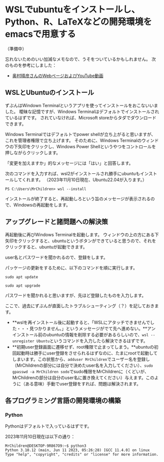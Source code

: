 # WSLでubuntuをインストールし、Python、R、LaTeXなどの開発環境をemacsで用意する

（準備中）

忘れないためのいい加減なメモなので、うそをついているかもしれません。
次のものを参考にしました：

- [奥村晴彦さんのWebページおよびYouTube動画](https://okumuralab.org/~okumura/misc/221004.html)

## WSLとUbuntuのインストール

ずぶんはWindown Terminalというアプリを使ってインストールをおこないいました。
曖昧な記憶ですが、Windows Terminalはデフォルトでインストールされているはずです。
されていなければ、Microsoft storeからタダでダウンロードできます。

Windows Terminalではデフォルトでpower shellが立ち上がると思いますが、これを管理者権限で立ち上げます。
そのために、Windows Terminalのウィンドウの下矢印をクリックし、Windows Power Shellというやつをコントロールを押しながらクリックします。

「変更を加えますか」的なメッセージには「はい」と回答します。

次のコマンドを入力すれば、wsl2がインストールされ勝手にubuntuもインストールしてくれます。
（2023年11月10日現在、Ubuntu22.04が入ります。）

```
PS C:\Users\MrChildren> wsl --install
```

インストールが終了すると、再起動しろという旨のメッセージが表示されるので、Windowsの再起動をします。

## アップグレードと諸問題への解決策

再起動後に再びWindows Terminalを起動します。
ウィンドウの上の方にある下矢印をクリックすると、ubuntuというボタンができていると思うので、それをクリックすると、ubuntuが起動できます。

user名とパスワードを聞かれるので、登録をします。

パッケージの更新をするために、以下のコマンドを順に実行します。

```
sudo apt update
```

```
sudo apt upgrade
```

パスワードを聞かれると思いますが、先ほど登録したものを入力します。

ここで、過去にずぶんが直面したトラブルシューティング（？）を記しておきます。

- **wslを再インストール後に起動すると、「WSLにアタッチできませんでした・・・見つかりません。」というメッセージがでて先へ進めない。**アンインストール前のubuntuの情報を削除する必要があるらしいので、`wsl --unregister Ubuntu`というコマンドを入力したら解決できるはずです。
- **初期user登録画面に遷移せず、root権限で止まってしまう。**ubuntuの初回起動時は勝手にuser登録をさせられるはずなのに、たまにrootで起動してしまいます。この状態から、`adduser MrChildren`でユーザー名を登録し（MrChildrenの部分には自分で決めたuser名を入力してください）、`sudo gpasswd -a MrChildren sodo`でsudo権限をMrChildrenに（くどいが、MrChildrenの部分は自分のuser名に置き換えてください）与えます。このように（ある意味）手動でuser登録をすれば、問題は解決されます。

## 各プログラミング言語の開発環境の構築

### Python

Pythonはデフォルトで入っているはずです。

2023年11月10日現在は以下の通り：

```
MrChildren@DESKTOP-9R867O9:~$ python3
Python 3.10.12 (main, Jun 11 2023, 05:26:28) [GCC 11.4.0] on linux
Type "help", "copyright", "credits" or "license" for more information.
```

### 
